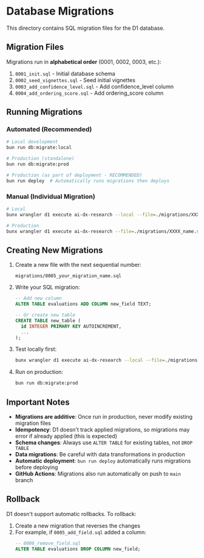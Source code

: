 # Database Migrations

This directory contains SQL migration files for the D1 database.

## Migration Files

Migrations run in **alphabetical order** (0001, 0002, 0003, etc.):

1. `0001_init.sql` - Initial database schema
2. `0002_seed_vignettes.sql` - Seed initial vignettes
3. `0003_add_confidence_level.sql` - Add confidence_level column
4. `0004_add_ordering_score.sql` - Add ordering_score column

## Running Migrations

### Automated (Recommended)

```bash
# Local development
bun run db:migrate:local

# Production (standalone)
bun run db:migrate:prod

# Production (as part of deployment - RECOMMENDED)
bun run deploy  # Automatically runs migrations then deploys
```

### Manual (Individual Migration)

```bash
# Local
bunx wrangler d1 execute ai-dx-research --local --file=./migrations/XXXX_name.sql

# Production
bunx wrangler d1 execute ai-dx-research --file=./migrations/XXXX_name.sql
```

## Creating New Migrations

1. Create a new file with the next sequential number:
   ```
   migrations/0005_your_migration_name.sql
   ```

2. Write your SQL migration:
   ```sql
   -- Add new column
   ALTER TABLE evaluations ADD COLUMN new_field TEXT;

   -- Or create new table
   CREATE TABLE new_table (
     id INTEGER PRIMARY KEY AUTOINCREMENT,
     ...
   );
   ```

3. Test locally first:
   ```bash
   bunx wrangler d1 execute ai-dx-research --local --file=./migrations/0005_your_migration_name.sql
   ```

4. Run on production:
   ```bash
   bun run db:migrate:prod
   ```

## Important Notes

- **Migrations are additive**: Once run in production, never modify existing migration files
- **Idempotency**: D1 doesn't track applied migrations, so migrations may error if already applied (this is expected)
- **Schema changes**: Always use `ALTER TABLE` for existing tables, not `DROP TABLE`
- **Data migrations**: Be careful with data transformations in production
- **Automatic deployment**: `bun run deploy` automatically runs migrations before deploying
- **GitHub Actions**: Migrations also run automatically on push to `main` branch

## Rollback

D1 doesn't support automatic rollbacks. To rollback:

1. Create a new migration that reverses the changes
2. For example, if `0005_add_field.sql` added a column:
   ```sql
   -- 0006_remove_field.sql
   ALTER TABLE evaluations DROP COLUMN new_field;
   ```
